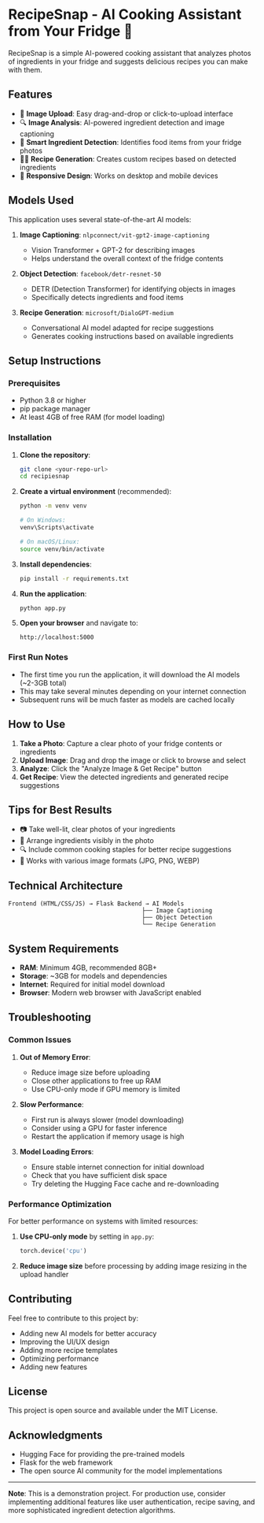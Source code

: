 # RecipeSnap - AI Cooking Assistant from Your Fridge 🍳

RecipeSnap is a simple AI-powered cooking assistant that analyzes photos of ingredients in your fridge and suggests delicious recipes you can make with them.

## Features

- 📸 **Image Upload**: Easy drag-and-drop or click-to-upload interface
- 🔍 **Image Analysis**: AI-powered ingredient detection and image captioning
- 🥕 **Smart Ingredient Detection**: Identifies food items from your fridge photos
- 👨‍🍳 **Recipe Generation**: Creates custom recipes based on detected ingredients
- 📱 **Responsive Design**: Works on desktop and mobile devices

## Models Used

This application uses several state-of-the-art AI models:

1. **Image Captioning**: `nlpconnect/vit-gpt2-image-captioning`
   - Vision Transformer + GPT-2 for describing images
   - Helps understand the overall context of the fridge contents

2. **Object Detection**: `facebook/detr-resnet-50`
   - DETR (Detection Transformer) for identifying objects in images
   - Specifically detects ingredients and food items

3. **Recipe Generation**: `microsoft/DialoGPT-medium`
   - Conversational AI model adapted for recipe suggestions
   - Generates cooking instructions based on available ingredients

## Setup Instructions

### Prerequisites

- Python 3.8 or higher
- pip package manager
- At least 4GB of free RAM (for model loading)

### Installation

1. **Clone the repository**:
   ```bash
   git clone <your-repo-url>
   cd recipiesnap
   ```

2. **Create a virtual environment** (recommended):
   ```bash
   python -m venv venv
   
   # On Windows:
   venv\Scripts\activate
   
   # On macOS/Linux:
   source venv/bin/activate
   ```

3. **Install dependencies**:
   ```bash
   pip install -r requirements.txt
   ```

4. **Run the application**:
   ```bash
   python app.py
   ```

5. **Open your browser** and navigate to:
   ```
   http://localhost:5000
   ```

### First Run Notes

- The first time you run the application, it will download the AI models (~2-3GB total)
- This may take several minutes depending on your internet connection
- Subsequent runs will be much faster as models are cached locally

## How to Use

1. **Take a Photo**: Capture a clear photo of your fridge contents or ingredients
2. **Upload Image**: Drag and drop the image or click to browse and select
3. **Analyze**: Click the "Analyze Image & Get Recipe" button
4. **Get Recipe**: View the detected ingredients and generated recipe suggestions

## Tips for Best Results

- 📷 Take well-lit, clear photos of your ingredients
- 🥗 Arrange ingredients visibly in the photo
- 🔍 Include common cooking staples for better recipe suggestions
- 📱 Works with various image formats (JPG, PNG, WEBP)

## Technical Architecture

```
Frontend (HTML/CSS/JS) → Flask Backend → AI Models
                                      ├── Image Captioning
                                      ├── Object Detection  
                                      └── Recipe Generation
```

## System Requirements

- **RAM**: Minimum 4GB, recommended 8GB+
- **Storage**: ~3GB for models and dependencies
- **Internet**: Required for initial model download
- **Browser**: Modern web browser with JavaScript enabled

## Troubleshooting

### Common Issues

1. **Out of Memory Error**:
   - Reduce image size before uploading
   - Close other applications to free up RAM
   - Use CPU-only mode if GPU memory is limited

2. **Slow Performance**:
   - First run is always slower (model downloading)
   - Consider using a GPU for faster inference
   - Restart the application if memory usage is high

3. **Model Loading Errors**:
   - Ensure stable internet connection for initial download
   - Check that you have sufficient disk space
   - Try deleting the Hugging Face cache and re-downloading

### Performance Optimization

For better performance on systems with limited resources:

1. **Use CPU-only mode** by setting in `app.py`:
   ```python
   torch.device('cpu')
   ```

2. **Reduce image size** before processing by adding image resizing in the upload handler

## Contributing

Feel free to contribute to this project by:
- Adding new AI models for better accuracy
- Improving the UI/UX design
- Adding more recipe templates
- Optimizing performance
- Adding new features

## License

This project is open source and available under the MIT License.

## Acknowledgments

- Hugging Face for providing the pre-trained models
- Flask for the web framework
- The open source AI community for the model implementations

---

**Note**: This is a demonstration project. For production use, consider implementing additional features like user authentication, recipe saving, and more sophisticated ingredient detection algorithms. 